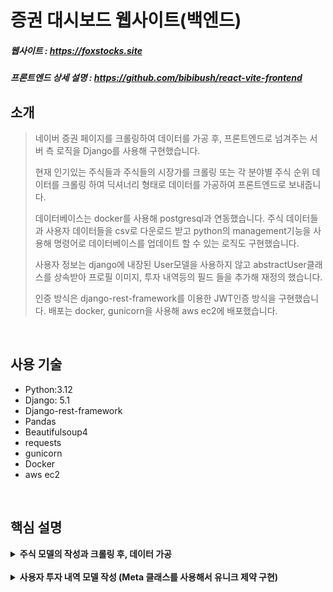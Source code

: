 # 증권 대시보드 웹사이트(백엔드)
##### 웹사이트 : https://foxstocks.site
##### 프론트엔드 상세 설명 : https://github.com/bibibush/react-vite-frontend

## 소개
> 네이버 증권 페이지를 크롤링하여 데이터를 가공 후, 프론트엔드로 넘겨주는 서버 측 로직을 Django를 사용해 구현했습니다.
>
> 현재 인기있는 주식들과 주식들의 시장가를 크롤링 또는 각 분야별 주식 순위 데이터를 크롤링 하여 딕셔너리 형태로 데이터를 가공하여 프론트엔드로 보내줍니다.
>
> 데이터베이스는 docker를 사용해 postgresql과 연동했습니다. 주식 데이터들과 사용자 데이터들을 csv로 다운로드 받고 python의 management기능을 사용해 명령어로 데이터베이스를 업데이트 할 수 있는 로직도 구현했습니다.
>
> 사용자 정보는 django에 내장된 User모델을 사용하지 않고 abstractUser클래스를 상속받아 프로필 이미지, 투자 내역등의 필드 들을 추가해 재정의 했습니다.
>
> 인증 방식은 django-rest-framework를 이용한 JWT인증 방식을 구현했습니다. 배포는 docker, gunicorn을 사용해 aws ec2에 배포했습니다.

<br />

## 사용 기술
* Python:3.12
* Django: 5.1
* Django-rest-framework
* Pandas
* Beautifulsoup4
* requests
* gunicorn
* Docker
* aws ec2

<br />

## 핵심 설명
<details>
  <summary><b>주식 모델의 작성과 크롤링 후, 데이터 가공</b></summary>

  먼저 django에서 stocks라는 앱을 생성 후, Stock 모델을 정의했습니다.
  ```python
  class Stock(models.Model):
    class StockColor(models.TextChoices):
        SAMSUNG_E = ("#A6F7E2","삼성전자")
        SK = ("#B79BFF","SK하이닉스")
        LG = ("#FFE5A5","LG에너지솔루션")
        SAMSUNG_B = ("#C7FFA5","삼성바이오로직스")
        HYUNDAI = ("#F8A5FF","현대차")

    name = models.CharField(max_length=50)
    code = models.CharField(max_length=50)
    color = models.CharField(max_length=50,choices=StockColor.choices, default=StockColor.SAMSUNG_E)
    is_domestic = models.BooleanField()

    def __str__(self):
        return self.name
```
여기서 color필드는 choices를 적용했습니다. 이러면 데이터베이스에는 컬러의 헥스값이 들어가지만 admin사이트에는 '삼성전자'같은 라벨을 보여줍니다.

크롤링을 하기 위한 코드 작성을 보겠습니다.
stocks앱 디렉토리에 crawling.py파일을 생성한 뒤
```python
class NaverFinanceClass:
    def crawl(self,query):
        if query.is_domestic is True:
            url = f"https://finance.naver.com/item/main.naver?code={query.code}"
            res = requests.get(url, headers={'User-Agent': 'Mozilla/5.0'})
            bsobj = BeautifulSoup(res.text, 'html.parser')
            content = bsobj.find("div", {"id": "content"})
            no_today = content.find("p", {"class": "no_today"})
            em = no_today.find("em")

            price = em.find("span", {"class": "blind"}).text

            no_exday = content.find("p",{"class":"no_exday"})
            no_up = no_exday.find("em",{"class":"no_up"})
            no_down = no_exday.find("em",{"class":"no_down"})

            if no_up is not None:
                increased = no_up.find("span",{"class":"blind"}).text
                decreased = None

            elif no_down is not None:
                increased = None
                decreased = no_down.find("span",{"class":"blind"}).text

            else:
                increased = None
                decreased = None

        else:
            url = f"https://www.google.com/finance/quote/{query.code}"
            price = "0"
            increased = None
            decreased= None

        return {"price":price,"increased":increased,"decreased":decreased}
```
NaverFinanceClass라는 클래스를 정의하고, 그 안에 crawl 메서드를 정의했습니다.
<br />
crawl메서드는 query를 매개변수로 받습니다. 이 query는 주식이 어떤 주식인지 구별하기 위해서 사용됩니다.

requests라이브러리를 pip로 설치한 후, get함수를 사용해 제공한 url로 부터 정보들을 가져옵니다. 이때 크롤링을 하는 주체가 봇이 아님을 밝히기 위해 요청 헤더에 'User-Agent'를 작성해줍니다.
<br />
이렇게 가져온 웹사이트 정보들을 BeautifulSoup클래스의 인자로 전달합니다. 두번째 인자로 html.parser을 작성해 줘야 텍스트 형식으로 된 html문서를 파싱할 수 있습니다.
<br />
파싱된 html의 정보를 가지고 있는 bs객체는 find와 find_all 메서드들을 통해 요소들을 취득할 수 있습니다. 이 메서드들은 첫번째 인자로 요소의 태그 두번째 인자로 요소의 어트리뷰트를 인자로 받습니다.

이렇게 취득한 요소들의 텍스트 노드를 가져와서 딕셔너리 형태로 가공합니다. 위의 코드에서는 {"price":price,"increased":increased,"decreased":decreased} 이렇게 딕셔너리를 작성해주었습니다.
<br />
price는 주식의 현재 가격, increased는 전일 대비 상승가, decreased는 전일 대비 하한가입니다.

이제, 브라우저로 부터 크롤링 된 주식 데이터를 요청받는 로직을 처리하기 위해, view.py 파일에 코드를 작성했습니다.
```python
class StockListView(APIView):
    permission_classes = [AllowAny]

    def get(self,request,format=None):
        stocks = Stock.objects.all()
        crawling = NaverFinanceClass()

        serializer = StockSerializer(stocks, many=True)

        additional_data = [crawling.crawl(stock) for stock in stocks]
        stock_data = [{**stock, **additional_data[index]} for index, stock in enumerate(serializer.data)]
        response_data = {"data": stock_data}

        return Response(response_data)
```
작성한 StockListView는 drf의 APIView 클래스를 상속받습니다. 이 View는 로그인하지 않은 사용자도 볼 수 있기 때문에 permission_classes를 AllowAny로 설정했습니다.
<br />
브라우저로부터 get요청을 받으면 아까 작성했던 Stock모델에서 모든 쿼리를 가져옵니다. 그리고 StockSerializer를 통해 가져온 모든 쿼리를 시리얼라이징 처리합니다.
<br />
StockSerializer는 모델 시리얼라이저를 사용합니다.
```python
class StockSerializer(serializers.ModelSerializer):
    class Meta:
        model = Stock
        fields = "__all__"
```
리스트 컴프리헨션을 사용해서 각 주식들을 크롤링한 후 가공된 데이터를 리스트에 담아줍니다.
<br />
이제 시리얼라이저된 데이터와 크롤링 된 데이터를 합쳐서 데이터리스트 형태로 만들어 stock_data에 할당합니다. 그리고 브라우저에 {"data":stock_data} 형태로 데이터를 보내줍니다.

브라우저는 
<img src="./staticfiles/스크린샷 2025-02-16 122825.png" alt="주식 데이터들" />
이렇게 크롤링된 주식 데이터들을 보여줄 수 있습니다.
</details>

<br />

<details>
  <summary><b>사용자 투자 내역 모델 작성 (Meta 클래스를 사용해서 유니크 제약 구현)</b></summary>

  먼저 Invested라는 모델을 작성했습니다.
  ```python
  class Invested(models.Model):
    input = models.PositiveIntegerField()
    initial_price = models.PositiveIntegerField()
    current_price = models.PositiveIntegerField()
    company = models.ForeignKey("stocks.Stock",on_delete=models.CASCADE)
    user = models.ForeignKey(settings.AUTH_USER_MODEL,on_delete=models.CASCADE)
    class Meta:
        constraints = [
            models.UniqueConstraint(fields=["user","company"],name="accounts_invested_uniq")
        ]
    def __str__(self):
        return f"{self.user.username} - {self.company}"
```
이 모델은 앞서 정의한 Stock모델과 User모델을 다대일 관계로 가집니다. User모델은 abstractUser클래스를 상속받아 재정의 했습니다.
```python
class User(AbstractUser):
    email = models.EmailField(_("email address"),unique=True)
    profile_img = models.ImageField(upload_to="profile_img/", null=True)

    USERNAME_FIELD = "email"
    REQUIRED_FIELDS = ["username"]

    def __str__(self):
        return self.email
```
</details>
